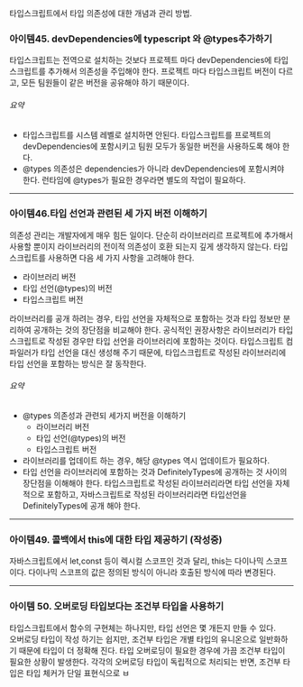 타입스크립트에서 타입 의존성에 대한 개념과 관리 방법.

### 아이템45. devDependencies에 typescript 와 @types추가하기

타입스크립트는 전역으로 설치하는 것보다 프로젝트 마다 devDependencies에 타입스크립트를 추가해서 의존성을 주입해야 한다. 프로젝트 마다 타입스크립트 버전이 다르고, 모든 팀원들이 같은 버전을 공유해야 하기 때문이다.

###### 요약
- 타입스크립트를 시스템 레벨로 설치하면 안된다. 타입스크립트를 프로젝트의 devDependencies에 포함시키고 팀원 모두가 동일한 버전을 사용하도록 해야 한다.
- @types 의존성은 dependencies가 아니라 devDependencies에 포함시켜야 한다. 런타임에 @types가 필요한 경우라면 별도의 작업이 필요하다.
---
### 아이템46.타입 선언과 관련된 세 가지 버전 이해하기

의존성 관리는 개발자에게 매우 힘든 일이다. 단순히 라이브러리르 프로젝트에 추가해서 사용할 뿐이지 라이브러리의 전이적 의존성이 호환 되는지 깊게 생각하지 않는다. 타입스크립트를 사용하면 다음 세 가지 사항을 고려해야 한다.

- 라이브러리 버전
- 타입 선언(@types)의 버전
- 타입스크립트 버전

라이브러리를 공개 하려는 경우, 타입 선언을 자체적으로 포함하는 것과 타입 정보만 분리하여 공개하는 것의 장단점을 비교해야 한다. 공식적인 권장사항은 라이브러리가 타입스크립트로 작성된 경우만 타입 선언을 라이브러리에 포함하는 것이다. 타입스크립트 컴파일러가 타입 선언을 대신 생성해 주기 때문에, 타입스크립트로 작성된 라이브러리에 타입 선언을 포함하는 방식은 잘 동작한다.

###### 요약
- @types 의존성과 관련되 세가지 버전을 이해하기
	- 라이브러리 버전
	- 타입 선언(@types)의 버전
	- 타입스크립트 버전
- 라이브러리를 업데이트 하는 경우, 해당 @types 역시 업데이트가 필요하다.
- 타입 선언을 라이브러리에 포함하는 것과 DefinitelyTypes에 공개하는 것 사이의 장단점을 이해해야 한다. 타입스크립트로 작성된 라이브러리라면 타입 선언을 자체적으로 포함하고, 자바스크립트로 작성된 라이브러리라면 타입선언을 DefinitelyTypes에 공개 해야 한다.
---
### 아이템49. 콜백에서 this에 대한 타입 제공하기 (작성중)

자바스크립트에서 let,const 등이 렉시컬 스코프인 것과 달리, this는 다이나믹 스코프이다. 다이나믹 스코프의 값은 정의된 방식이 아니라 호출된 방식에 따라 변경된다.

---
### 아이템 50. 오버로딩 타입보다는 조건부 타입을 사용하기

타입스크립트에서 함수의 구현체는 하나지만, 타입 선언은 몇 개든지 만들 수 있다.                               
오버로딩 타입이 작성 하기는 쉽지만, 조건부 타입은 개별 타입의 유니온으로 일반화하기 때문에 타입이 더 정확해 진다. 타입 오버로딩이 필요한 경우에 가끔 조건부 타입이 필요한 상황이 발생한다. 각각의 오버로딩 타입이 독립적으로 처리되는 반면, 조건부 타입은 타입 체커가 단일 표현식으로 ㅂ